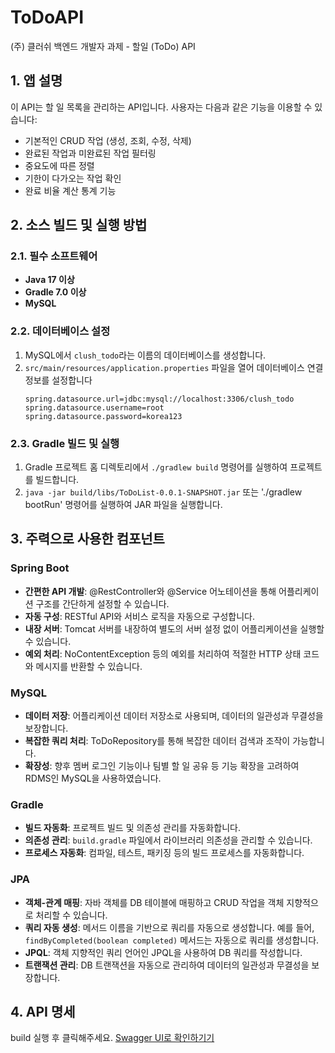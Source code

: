 # ToDoAPI
(주) 클러쉬 백엔드 개발자 과제 - 할일 (ToDo) API

## 1. 앱 설명
이 API는 할 일 목록을 관리하는 API입니다. 사용자는 다음과 같은 기능을 이용할 수 있습니다:
- 기본적인 CRUD 작업 (생성, 조회, 수정, 삭제)
- 완료된 작업과 미완료된 작업 필터링
- 중요도에 따른 정렬
- 기한이 다가오는 작업 확인
- 완료 비율 계산 통계 기능

## 2. 소스 빌드 및 실행 방법

### 2.1. 필수 소프트웨어
- **Java 17 이상**
- **Gradle 7.0 이상**
- **MySQL**

### 2.2. 데이터베이스 설정
1. MySQL에서 `clush_todo`라는 이름의 데이터베이스를 생성합니다.
2. `src/main/resources/application.properties` 파일을 열어 데이터베이스 연결 정보를 설정합니다
    ```properties
    spring.datasource.url=jdbc:mysql://localhost:3306/clush_todo
    spring.datasource.username=root
    spring.datasource.password=korea123
    ```

### 2.3. Gradle 빌드 및 실행
1. Gradle 프로젝트 홈 디렉토리에서 `./gradlew build` 명령어를 실행하여 프로젝트를 빌드합니다.
2. `java -jar build/libs/ToDoList-0.0.1-SNAPSHOT.jar` 또는 './gradlew bootRun' 명령어를 실행하여 JAR 파일을 실행합니다.


## 3. 주력으로 사용한 컴포넌트

### Spring Boot

- **간편한 API 개발**: @RestController와 @Service 어노테이션을 통해 어플리케이션 구조를 간단하게 설정할 수 있습니다.
- **자동 구성**: RESTful API와 서비스 로직을 자동으로 구성합니다.
- **내장 서버**: Tomcat 서버를 내장하여 별도의 서버 설정 없이 어플리케이션을 실행할 수 있습니다.
- **예외 처리**: NoContentException 등의 예외를 처리하여 적절한 HTTP 상태 코드와 메시지를 반환할 수 있습니다.

### MySQL

- **데이터 저장**: 어플리케이션 데이터 저장소로 사용되며, 데이터의 일관성과 무결성을 보장합니다.
- **복잡한 쿼리 처리**: ToDoRepository를 통해 복잡한 데이터 검색과 조작이 가능합니다.
- **확장성**: 향후 멤버 로그인 기능이나 팀별 할 일 공유 등 기능 확장을 고려하여 RDMS인 MySQL을 사용하였습니다.

### Gradle

- **빌드 자동화**: 프로젝트 빌드 및 의존성 관리를 자동화합니다.
- **의존성 관리**: `build.gradle` 파일에서 라이브러리 의존성을 관리할 수 있습니다.
- **프로세스 자동화**: 컴파일, 테스트, 패키징 등의 빌드 프로세스를 자동화합니다.

### JPA

- **객체-관계 매핑**: 자바 객체를 DB 테이블에 매핑하고 CRUD 작업을 객체 지향적으로 처리할 수 있습니다.
- **쿼리 자동 생성**: 메서드 이름을 기반으로 쿼리를 자동으로 생성합니다. 예를 들어, `findByCompleted(boolean completed)` 메서드는 자동으로 쿼리를 생성합니다.
- **JPQL**: 객체 지향적인 쿼리 언어인 JPQL을 사용하여 DB 쿼리를 작성합니다.
- **트랜잭션 관리**: DB 트랜잭션을 자동으로 관리하여 데이터의 일관성과 무결성을 보장합니다.

## 4. API 명세
build 실행 후 클릭해주세요.
<a href="http://localhost:8080/clush-backend.html">Swagger UI로 확인하기기</a>
